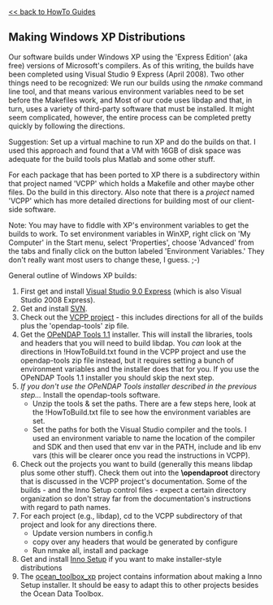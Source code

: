 [\<\< back to HowTo Guides](HowTo_guides "wikilink")

## Making Windows XP Distributions

Our software builds under Windows XP using the 'Express Edition' (aka
free) versions of Microsoft's compilers. As of this writing, the builds
have been completed using Visual Studio 9 Express (April 2008). Two
other things need to be recognized: We run our builds using the *nmake*
command line tool, and that means various environment variables need to
be set before the Makefiles work, and Most of our code uses libdap and
that, in turn, uses a variety of third-party software that must be
installed. It might seem complicated, however, the entire process can be
completed pretty quickly by following the directions.

Suggestion: Set up a virtual machine to run XP and do the builds on
that. I used this approach and found that a VM with 16GB of disk space
was adequate for the build tools plus Matlab and some other stuff.

For each package that has been ported to XP there is a subdirectory
within that project named 'VCPP' which holds a Makefile and other maybe
other files. Do the build in this directory. Also note that there is a
*project* named 'VCPP' which has more detailed directions for building
most of our client-side software.

Note: You may have to fiddle with XP's environment variables to get the
builds to work. To set environment variables in WinXP, right click on
'My Computer' in the Start menu, select 'Properties', choose 'Advanced'
from the tabs and finally click on the button labeled 'Environment
Variables.' They don't really want most users to change these, I guess.
;-)

General outline of Windows XP builds:

1.  First get and install [Visual Studio 9.0
    Express](https://www.microsoft.com/express/download/#webInstall)
    (which is also Visual Studio 2008 Express).
2.  Get and install [SVN](http://subversion.tigris.org).
3.  Check out the [VCPP
    project](https://scm.opendap.org/svn/trunk/VCPP) - this includes
    directions for all of the builds plus the 'opendap-tools' zip file.
4.  Get the [OPeNDAP Tools
    1.1](http://www.opendap.org/pub/binary/libdap/win32/OPeNDAP_Tools_1.1.exe)
    installer. This will install the libraries, tools and headers that
    you will need to build libdap. You *can* look at the directions in
    !HowToBuild.txt found in the VCPP project and use the opendap-tools
    zip file instead, but it requires setting a bunch of environment
    variables and the installer does that for you. If you use the
    OPeNDAP Tools 1.1 installer you should skip the next step.
5.  *If you don't use the OPeNDAP Tools installer described in the
    previous step...* Install the opendap-tools software.
    - Unzip the tools & set the paths. There are a few steps here, look
      at the !HowToBuild.txt file to see how the environment variables
      are set.
    - Set the paths for both the Visual Studio compiler and the tools. I
      used an environment variable to name the location of the compiler
      and SDK and then used that env var in the PATH, include and lib
      env vars (this will be clearer once you read the instructions in
      VCPP).
6.  Check out the projects you want to build (generally this means
    libdap plus some other stuff). Check them out into the
    **\opendaproot** directory that is discussed in the VCPP project's
    documentation. Some of the builds - and the Inno Setup control
    files - expect a certain directory organization so don't stray far
    from the documentation's instructions with regard to path names.
7.  For each project (e.g., libdap), cd to the VCPP subdirectory of that
    project and look for any directions there.
    - Update version numbers in config.h
    - copy over any headers that would be generated by configure
    - Run nmake all, install and package
8.  Get and install [Inno Setup](http://www.jrsoftware.org/isdl.php) if
    you want to make installer-style distributions
9.  The
    [ocean_toolbox_xp](https://scm.opendap.org/svn/trunk/ocean_toolbox_xp)
    project contains information about making a Inno Setup installer. It
    should be easy to adapt this to other projects besides the Ocean
    Data Toolbox.